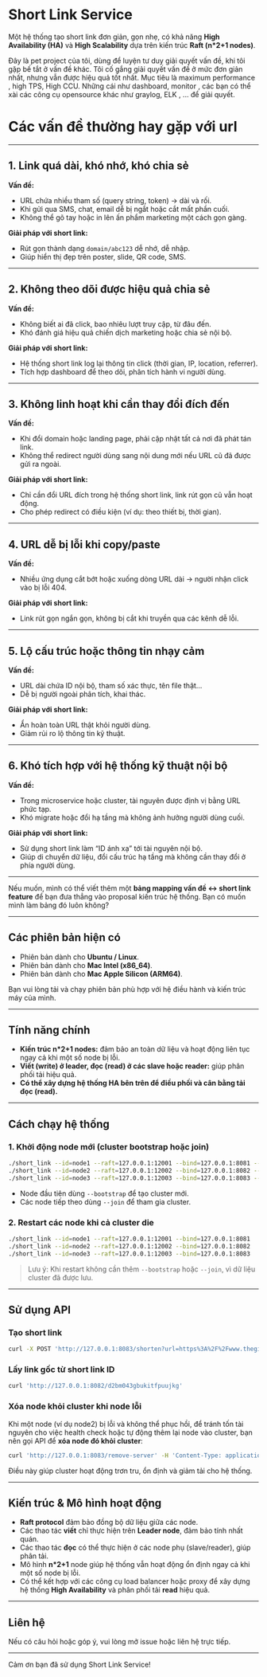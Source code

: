 # Short Link Service

Một hệ thống tạo short link đơn giản, gọn nhẹ, có khả năng **High Availability (HA)** và **High Scalability** dựa trên kiến trúc **Raft (n*2+1 nodes)**.

Đây là pet project của tôi, dùng để luyện tư duy giải quyết vấn đề, khi tôi gặp bế tắt ở vấn đề khác. Tôi cố gắng giải quyết vấn đề ở mức đơn giản nhất, nhưng vẫn được hiệu quả tốt nhất. Mục tiêu là maximum performance , high TPS, High CCU. Những cái như dashboard, monitor , các bạn có thể xài các công cụ opensource khác như graylog, ELK , ... để giải quyết.

# Các vấn đề thường hay gặp với url

---

## 1. Link quá dài, khó nhớ, khó chia sẻ

**Vấn đề:**

* URL chứa nhiều tham số (query string, token) → dài và rối.
* Khi gửi qua SMS, chat, email dễ bị ngắt hoặc cắt mất phần cuối.
* Không thể gõ tay hoặc in lên ấn phẩm marketing một cách gọn gàng.

**Giải pháp với short link:**

* Rút gọn thành dạng `domain/abc123` dễ nhớ, dễ nhập.
* Giúp hiển thị đẹp trên poster, slide, QR code, SMS.

---

## 2. Không theo dõi được hiệu quả chia sẻ

**Vấn đề:**

* Không biết ai đã click, bao nhiêu lượt truy cập, từ đâu đến.
* Khó đánh giá hiệu quả chiến dịch marketing hoặc chia sẻ nội bộ.

**Giải pháp với short link:**

* Hệ thống short link log lại thông tin click (thời gian, IP, location, referrer).
* Tích hợp dashboard để theo dõi, phân tích hành vi người dùng.

---

## 3. Không linh hoạt khi cần thay đổi đích đến

**Vấn đề:**

* Khi đổi domain hoặc landing page, phải cập nhật tất cả nơi đã phát tán link.
* Không thể redirect người dùng sang nội dung mới nếu URL cũ đã được gửi ra ngoài.

**Giải pháp với short link:**

* Chỉ cần đổi URL đích trong hệ thống short link, link rút gọn cũ vẫn hoạt động.
* Cho phép redirect có điều kiện (ví dụ: theo thiết bị, thời gian).

---

## 4. URL dễ bị lỗi khi copy/paste

**Vấn đề:**

* Nhiều ứng dụng cắt bớt hoặc xuống dòng URL dài → người nhận click vào bị lỗi 404.

**Giải pháp với short link:**

* Link rút gọn ngắn gọn, không bị cắt khi truyền qua các kênh dễ lỗi.

---

## 5. Lộ cấu trúc hoặc thông tin nhạy cảm

**Vấn đề:**

* URL dài chứa ID nội bộ, tham số xác thực, tên file thật…
* Dễ bị người ngoài phân tích, khai thác.

**Giải pháp với short link:**

* Ẩn hoàn toàn URL thật khỏi người dùng.
* Giảm rủi ro lộ thông tin kỹ thuật.

---

## 6. Khó tích hợp với hệ thống kỹ thuật nội bộ

**Vấn đề:**

* Trong microservice hoặc cluster, tài nguyên được định vị bằng URL phức tạp.
* Khó migrate hoặc đổi hạ tầng mà không ảnh hưởng người dùng cuối.

**Giải pháp với short link:**

* Sử dụng short link làm “ID ánh xạ” tới tài nguyên nội bộ.
* Giúp di chuyển dữ liệu, đổi cấu trúc hạ tầng mà không cần thay đổi ở phía người dùng.

---

Nếu muốn, mình có thể viết thêm một **bảng mapping vấn đề ↔ short link feature** để bạn đưa thẳng vào proposal kiến trúc hệ thống.
Bạn có muốn mình làm bảng đó luôn không?

---


## Các phiên bản hiện có

- Phiên bản dành cho **Ubuntu / Linux**.
- Phiên bản dành cho **Mac Intel (x86_64)**.
- Phiên bản dành cho **Mac Apple Silicon (ARM64)**.

Bạn vui lòng tải và chạy phiên bản phù hợp với hệ điều hành và kiến trúc máy của mình.

---

## Tính năng chính

- **Kiến trúc n*2+1 nodes:** đảm bảo an toàn dữ liệu và hoạt động liên tục ngay cả khi một số node bị lỗi.
- **Viết (write) ở leader, đọc (read) ở các slave hoặc reader:** giúp phân phối tải hiệu quả.
- **Có thể xây dựng hệ thống HA bên trên để điều phối và cân bằng tải đọc (read).**

---

## Cách chạy hệ thống

### 1. Khởi động node mới (cluster bootstrap hoặc join)

```bash
./short_link --id=node1 --raft=127.0.0.1:12001 --bind=127.0.0.1:8081 --bootstrap
./short_link --id=node2 --raft=127.0.0.1:12002 --bind=127.0.0.1:8082 --join=127.0.0.1:8081
./short_link --id=node3 --raft=127.0.0.1:12003 --bind=127.0.0.1:8083 --join=127.0.0.1:8081
````

* Node đầu tiên dùng `--bootstrap` để tạo cluster mới.
* Các node tiếp theo dùng `--join` để tham gia cluster.

### 2. Restart các node khi cả cluster die

```bash
./short_link --id=node1 --raft=127.0.0.1:12001 --bind=127.0.0.1:8081
./short_link --id=node2 --raft=127.0.0.1:12002 --bind=127.0.0.1:8082
./short_link --id=node3 --raft=127.0.0.1:12003 --bind=127.0.0.1:8083
```

> Lưu ý: Khi restart không cần thêm `--bootstrap` hoặc `--join`, vì dữ liệu cluster đã được lưu.

---

## Sử dụng API

### Tạo short link

```bash
curl -X POST 'http://127.0.0.1:8083/shorten?url=https%3A%2F%2Fwww.thegioididong.com' -H 'Content-Type: application/json'
```

### Lấy link gốc từ short link ID

```bash
curl 'http://127.0.0.1:8082/d2bm043gbukitfpuujkg'
```

### Xóa node khỏi cluster khi node lỗi

Khi một node (ví dụ node2) bị lỗi và không thể phục hồi, để tránh tốn tài nguyên cho việc health check hoặc tự động thêm lại node vào cluster, bạn nên gọi API để **xóa node đó khỏi cluster**:

```bash
curl 'http://127.0.0.1:8083/remove-server' -H 'Content-Type: application/json' -d '{"id":"node2"}'
```

Điều này giúp cluster hoạt động trơn tru, ổn định và giảm tải cho hệ thống.

---

## Kiến trúc & Mô hình hoạt động

* **Raft protocol** đảm bảo đồng bộ dữ liệu giữa các node.
* Các thao tác **viết** chỉ thực hiện trên **Leader node**, đảm bảo tính nhất quán.
* Các thao tác **đọc** có thể thực hiện ở các node phụ (slave/reader), giúp phân tải.
* Mô hình **n\*2+1** node giúp hệ thống vẫn hoạt động ổn định ngay cả khi một số node bị lỗi.
* Có thể kết hợp với các công cụ load balancer hoặc proxy để xây dựng hệ thống **High Availability** và phân phối tải **read** hiệu quả.

---

## Liên hệ

Nếu có câu hỏi hoặc góp ý, vui lòng mở issue hoặc liên hệ trực tiếp.

---

Cảm ơn bạn đã sử dụng Short Link Service!
